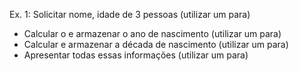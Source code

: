 Ex. 1: Solicitar nome, idade de 3 pessoas (utilizar um para)

- Calcular o e armazenar o ano de nascimento (utilizar um para)
- Calcular e armazenar a década de nascimento (utilizar um para)
- Apresentar todas essas informações (utilizar um para)
